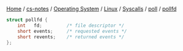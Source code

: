 [Home](https://mengxianbin.github.io) /
[cs-notes](https://mengxianbin.github.io/cs-notes/site) /
[Operating System](https://mengxianbin.github.io/cs-notes/site/Operating%20System) /
[Linux](https://mengxianbin.github.io/cs-notes/site/Operating%20System/Linux) /
[Syscalls](https://mengxianbin.github.io/cs-notes/site/Operating%20System/Linux/Syscalls) /
[poll](https://mengxianbin.github.io/cs-notes/site/Operating%20System/Linux/Syscalls/poll) /
[pollfd](https://mengxianbin.github.io/cs-notes/site/Operating%20System/Linux/Syscalls/poll/pollfd)

```c
struct pollfd {
    int   fd;         /* file descriptor */
    short events;     /* requested events */
    short revents;    /* returned events */
};
```
